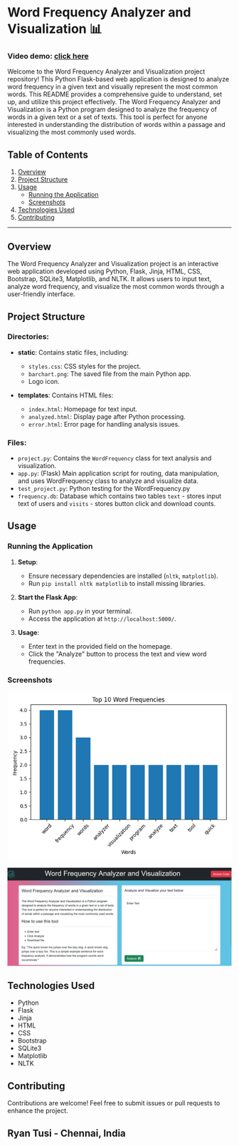 # Word Frequency Analyzer and Visualization 📊
### Video demo: [click here](https://youtu.be/i3V3fnvyWwE)

Welcome to the Word Frequency Analyzer and Visualization project repository! This Python Flask-based web application is designed to analyze word frequency in a given text and visually represent the most common words. This README provides a comprehensive guide to understand, set up, and utilize this project effectively. The Word Frequency Analyzer and Visualization is a Python program designed to analyze the frequency of words in a given text or a set of texts. This tool is perfect for anyone interested in understanding the distribution of words within a passage and visualizing the most commonly used words.

## Table of Contents

1. [Overview](#overview)
2. [Project Structure](#project-structure)
3. [Usage](#usage)
    - [Running the Application](#running-the-application)
    - [Screenshots](#screenshots)
4. [Technologies Used](#technologies-used)
5. [Contributing](#contributing)

---

## Overview

The Word Frequency Analyzer and Visualization project is an interactive web application developed using Python, Flask, Jinja, HTML, CSS, Bootstrap, SQLite3, Matplotlib, and NLTK. It allows users to input text, analyze word frequency, and visualize the most common words through a user-friendly interface.

## Project Structure

### Directories:

- **static**: Contains static files, including:
  - `styles.css`: CSS styles for the project.
  - `barchart.png`: The saved file from the main Python app.
  - Logo icon.

- **templates**: Contains HTML files:
  - `index.html`: Homepage for text input.
  - `analyzed.html`: Display page after Python processing.
  - `error.html`: Error page for handling analysis issues.

### Files:

- `project.py`: Contains the `WordFrequency` class for text analysis and visualization.
- `app.py`: (Flask) Main application script for routing, data manipulation, and uses WordFrequency class to analyze and visualize data.
- `test_project.py`: Python testing for the WordFrequency.py
- `frequency.db`: Database which contains two tables `text` - stores input text of users and `visits` - stores button click and download counts.

## Usage

### Running the Application

1. **Setup**:
   - Ensure necessary dependencies are installed (`nltk`, `matplotlib`).
   - Run `pip install nltk matplotlib` to install missing libraries.

2. **Start the Flask App**:
   - Run `python app.py` in your terminal.
   - Access the application at `http://localhost:5000/`.

3. **Usage**:
   - Enter text in the provided field on the homepage.
   - Click the "Analyze" button to process the text and view word frequencies.

### Screenshots
![screenshot1](static/barchart.png)

![screenshot2](static/screenshot.png)


## Technologies Used

- Python
- Flask
- Jinja
- HTML
- CSS
- Bootstrap
- SQLite3
- Matplotlib
- NLTK

## Contributing

Contributions are welcome! Feel free to submit issues or pull requests to enhance the project.

## Ryan Tusi - Chennai, India
